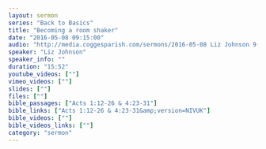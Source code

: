 ```yaml
---
layout: sermon
series: "Back to Basics"
title: "Becoming a room shaker"
date: "2016-05-08 09:15:00"
audio: "http://media.coggesparish.com/sermons/2016-05-08 Liz Johnson 9-15.mp3.mp3"
speaker: "Liz Johnson"
speaker_info: ""
duration: "15:52"
youtube_videos: [""]
vimeo_videos: [""]
slides: [""]
files: [""]
bible_passages: ["Acts 1:12-26 & 4:23-31"]
bible_links: ["Acts 1:12-26 & 4:23-31&amp;version=NIVUK"]
bible_videos: [""]
bible_videos_links: [""]
category: "sermon"
---
```

